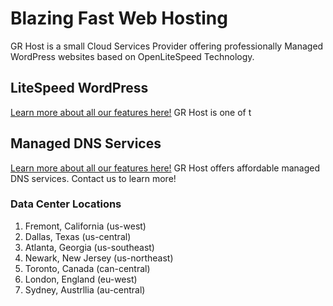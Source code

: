 # Blazing Fast Web Hosting

GR Host is a small Cloud Services Provider offering professionally Managed WordPress websites based on OpenLiteSpeed Technology. 

## LiteSpeed WordPress

[Learn more about all our features here!](https://grhost.net/pages/features/)
GR Host is one of t

## Managed DNS Services

[Learn more about all our features here!](https://grhost.net/pages/features/)
GR Host offers affordable managed DNS services. Contact us to learn more!

### Data Center Locations

1. Fremont, California (us-west)
2. Dallas, Texas (us-central)
3. Atlanta, Georgia (us-southeast)
4. Newark, New Jersey (us-northeast)
5. Toronto, Canada (can-central)
6. London, England (eu-west)
7. Sydney, Austrllia (au-central)